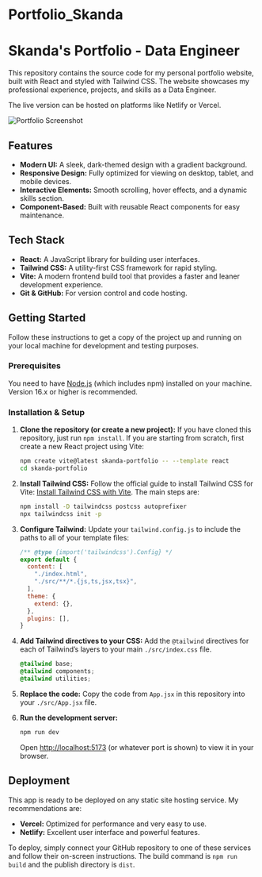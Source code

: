 # Portfolio_Skanda

# Skanda's Portfolio - Data Engineer

This repository contains the source code for my personal portfolio website, built with React and styled with Tailwind CSS. The website showcases my professional experience, projects, and skills as a Data Engineer.

The live version can be hosted on platforms like Netlify or Vercel.

![Portfolio Screenshot](https://placehold.co/800x450/111827/7C3AED?text=Portfolio+Preview)

## Features

- **Modern UI:** A sleek, dark-themed design with a gradient background.
- **Responsive Design:** Fully optimized for viewing on desktop, tablet, and mobile devices.
- **Interactive Elements:** Smooth scrolling, hover effects, and a dynamic skills section.
- **Component-Based:** Built with reusable React components for easy maintenance.

## Tech Stack

- **React:** A JavaScript library for building user interfaces.
- **Tailwind CSS:** A utility-first CSS framework for rapid styling.
- **Vite:** A modern frontend build tool that provides a faster and leaner development experience.
- **Git & GitHub:** For version control and code hosting.

## Getting Started

Follow these instructions to get a copy of the project up and running on your local machine for development and testing purposes.

### Prerequisites

You need to have [Node.js](https://nodejs.org/) (which includes npm) installed on your machine. Version 16.x or higher is recommended.

### Installation & Setup

1.  **Clone the repository (or create a new project):**
    If you have cloned this repository, just run `npm install`. If you are starting from scratch, first create a new React project using Vite:
    ```bash
    npm create vite@latest skanda-portfolio -- --template react
    cd skanda-portfolio
    ```

2.  **Install Tailwind CSS:**
    Follow the official guide to install Tailwind CSS for Vite: [Install Tailwind CSS with Vite](https://tailwindcss.com/docs/guides/vite). The main steps are:
    ```bash
    npm install -D tailwindcss postcss autoprefixer
    npx tailwindcss init -p
    ```

3.  **Configure Tailwind:**
    Update your `tailwind.config.js` to include the paths to all of your template files:
    ```js
    /** @type {import('tailwindcss').Config} */
    export default {
      content: [
        "./index.html",
        "./src/**/*.{js,ts,jsx,tsx}",
      ],
      theme: {
        extend: {},
      },
      plugins: [],
    }
    ```

4.  **Add Tailwind directives to your CSS:**
    Add the `@tailwind` directives for each of Tailwind’s layers to your main `./src/index.css` file.
    ```css
    @tailwind base;
    @tailwind components;
    @tailwind utilities;
    ```

5.  **Replace the code:**
    Copy the code from `App.jsx` in this repository into your `./src/App.jsx` file.

6.  **Run the development server:**
    ```bash
    npm run dev
    ```
    Open [http://localhost:5173](http://localhost:5173) (or whatever port is shown) to view it in your browser.

## Deployment

This app is ready to be deployed on any static site hosting service. My recommendations are:

- **Vercel:** Optimized for performance and very easy to use.
- **Netlify:** Excellent user interface and powerful features.

To deploy, simply connect your GitHub repository to one of these services and follow their on-screen instructions. The build command is `npm run build` and the publish directory is `dist`.
